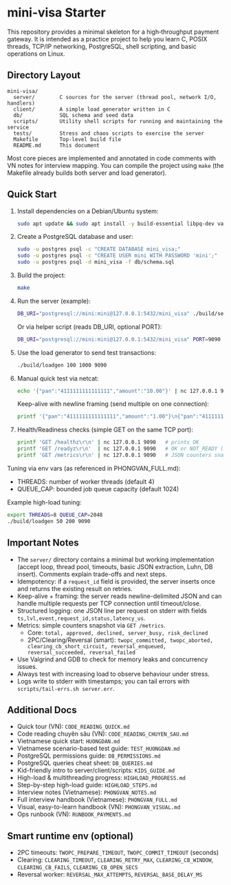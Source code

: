 # mini-visa Starter

This repository provides a minimal skeleton for a high‑throughput payment gateway. It is intended as a practice project to help you learn C, POSIX threads, TCP/IP networking, PostgreSQL, shell scripting, and basic operations on Linux.

## Directory Layout

```
mini-visa/
  server/        C sources for the server (thread pool, network I/O, handlers)
  client/        A simple load generator written in C
  db/            SQL schema and seed data
  scripts/       Utility shell scripts for running and maintaining the service
  tests/         Stress and chaos scripts to exercise the server
  Makefile       Top‑level build file
  README.md      This document
```

Most core pieces are implemented and annotated in code comments with VN notes for interview mapping. You can compile the project using `make` (the Makefile already builds both server and load generator).

## Quick Start

1. Install dependencies on a Debian/Ubuntu system:
   ```bash
   sudo apt update && sudo apt install -y build-essential libpq-dev valgrind
   ```
2. Create a PostgreSQL database and user:
   ```bash
   sudo -u postgres psql -c "CREATE DATABASE mini_visa;"
   sudo -u postgres psql -c "CREATE USER mini WITH PASSWORD 'mini';"
   sudo -u postgres psql -d mini_visa -f db/schema.sql
   ```
3. Build the project:
   ```bash
   make
   ```
4. Run the server (example):
   ```bash
   DB_URI="postgresql://mini:mini@127.0.0.1:5432/mini_visa" ./build/server
   ```
   Or via helper script (reads DB_URI, optional PORT):
   ```bash
   DB_URI="postgresql://mini:mini@127.0.0.1:5432/mini_visa" PORT=9090 ./scripts/run.sh 2>server.err & echo $! > server.pid
   ```
5. Use the load generator to send test transactions:
   ```bash
   ./build/loadgen 100 1000 9090
   ```
6. Manual quick test via netcat:
   ```bash
   echo '{"pan":"4111111111111111","amount":"10.00"}' | nc 127.0.0.1 9090
   ```
   Keep-alive with newline framing (send multiple on one connection):
   ```bash
   printf '{"pan":"4111111111111111","amount":"1.00"}\n{"pan":"4111111111111111","amount":"2.00"}\n' | nc 127.0.0.1 9090
   ```
7. Health/Readiness checks (simple GET on the same TCP port):
   ```bash
   printf 'GET /healthz\r\n' | nc 127.0.0.1 9090   # prints OK
   printf 'GET /readyz\r\n'  | nc 127.0.0.1 9090   # OK or NOT_READY (DB)
   printf 'GET /metrics\r\n' | nc 127.0.0.1 9090   # JSON counters snapshot
   ```

Tuning via env vars (as referenced in PHONGVAN_FULL.md):
- THREADS: number of worker threads (default 4)
- QUEUE_CAP: bounded job queue capacity (default 1024)

Example high-load tuning:
```bash
export THREADS=8 QUEUE_CAP=2048
./build/loadgen 50 200 9090
```

## Important Notes

* The `server/` directory contains a minimal but working implementation (accept loop, thread pool, timeouts, basic JSON extraction, Luhn, DB insert). Comments explain trade-offs and next steps.
* Idempotency: if a `request_id` field is provided, the server inserts once and returns the existing result on retries.
* Keep-alive + framing: the server reads newline-delimited JSON and can handle multiple requests per TCP connection until timeout/close.
* Structured logging: one JSON line per request on stderr with fields `ts,lvl,event,request_id,status,latency_us`.
* Metrics: simple counters snapshot via `GET /metrics`.
  - Core: `total, approved, declined, server_busy, risk_declined`
  - 2PC/Clearing/Reversal (smart): `twopc_committed, twopc_aborted, clearing_cb_short_circuit, reversal_enqueued, reversal_succeeded, reversal_failed`
* Use Valgrind and GDB to check for memory leaks and concurrency issues.
* Always test with increasing load to observe behaviour under stress.
* Logs write to stderr with timestamps; you can tail errors with `scripts/tail-errs.sh server.err`.

## Additional Docs

- Quick tour (VN): `CODE_READING_QUICK.md`
- Code reading chuyên sâu (VN): `CODE_READING_CHUYEN_SAU.md`
- Vietnamese quick start: `HUONGDAN.md`
- Vietnamese scenario-based test guide: `TEST_HUONGDAN.md`
- PostgreSQL permissions guide: `DB_PERMISSIONS.md`
- PostgreSQL queries cheat sheet: `DB_QUERIES.md`
- Kid-friendly intro to server/client/scripts: `KIDS_GUIDE.md`
- High-load & multithreading progress: `HIGHLOAD_PROGRESS.md`
- Step-by-step high-load guide: `HIGHLOAD_STEPS.md`
- Interview notes (Vietnamese): `PHONGVAN_NOTES.md`
- Full interview handbook (Vietnamese): `PHONGVAN_FULL.md`
 - Visual, easy-to-learn handbook (VN): `PHONGVAN_VISUAL.md`
 - Ops runbook (VN): `RUNBOOK_PAYMENTS.md`

## Smart runtime env (optional)
- 2PC timeouts: `TWOPC_PREPARE_TIMEOUT`, `TWOPC_COMMIT_TIMEOUT` (seconds)
- Clearing: `CLEARING_TIMEOUT`, `CLEARING_RETRY_MAX`, `CLEARING_CB_WINDOW`, `CLEARING_CB_FAILS`, `CLEARING_CB_OPEN_SECS`
- Reversal worker: `REVERSAL_MAX_ATTEMPTS`, `REVERSAL_BASE_DELAY_MS`
